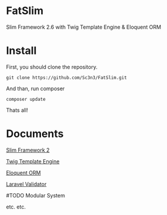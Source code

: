 # FatSlim
Slim Framework 2.6 with Twig Template Engine &amp; Eloquent ORM

# Install
First, you should clone the repository.

```
git clone https://github.com/Sc3n3/FatSlim.git
```

And than, run composer

```
composer update
```

Thats all!

# Documents
[Slim Framework 2](http://docs.slimframework.com/)

[Twig Template Engine](http://twig.sensiolabs.org/documentation)

[Eloquent ORM](https://laravel.com/docs/5.3/eloquent)

[Laravel Validator](https://laravel.com/docs/5.2/validation)

#TODO
Modular System

etc. etc.